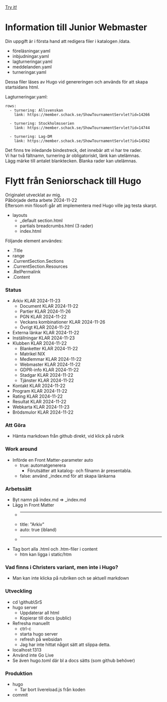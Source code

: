 [Try it!](https://christernilsson.github.io/SrS/)

# Information till Junior Webmaster

Din uppgift är i första hand att redigera filer i katalogen /data.  

* föreläsningar.yaml
* inbjudningar.yaml
* lagturneringar.yaml
* meddelanden.yaml
* turneringar.yaml

Dessa filer läses av Hugo vid genereringen och används för att skapa startsidans html.

Lagturneringar.yaml:
```
rows:
  - turnering: Allsvenskan
    länk: https://member.schack.se/ShowTournamentServlet?id=14266

  - turnering: Stockholmsserien
    länk: https://member.schack.se/ShowTournamentServlet?id=14744

  - turnering: Lag-DM
    länk: https://member.schack.se/ShowTournamentServlet?id=14562
```

Det finns tre inledande bindestreck, det innebär att vi har tre rader.  
Vi har två fältnamn, turnering är obligatoriskt, länk kan utelämnas.  
Lägg märke till antalet blanktecken.
Blanka rader kan utelämnas.

# Flytt från Seniorschack till Hugo

Originalet utvecklat av mig.  
Påbörjade detta arbete 2024-11-22  
Eftersom min filosofi går att implementera med Hugo ville jag testa skarpt.  

* layouts
	* _default
		section.html
	* partials
		breadcrumbs.html (3 rader)
	* index.html

Följande element användes:

* .Title
* range
* .CurrentSection.Sections
* .CurrentSection.Resources
* .RelPermalink
* .Content

### Status

* Arkiv          KLAR 2024-11-23
	* Document   KLAR 2024-11-22
	* Partier    KLAR 2024-11-26
	* PGN        KLAR 2024-11-22
	* Veckans kombinationer KLAR 2024-11-26
	* Övrigt     KLAR 2024-11-22
* Externa länkar KLAR 2024-11-22
* Inställningar  KLAR 2024-11-23
* Klubben        KLAR 2024-11-22
	* Blanketter KLAR 2024-11-22
	* Matrikel   NIX
	* Medlemmar  KLAR 2024-11-22
	* Webmaster  KLAR 2024-11-22
	* GDPR-info  KLAR 2024-11-22
	* Stadgar    KLAR 2024-11-22
	* Tjänster   KLAR 2024-11-22
* Kontakt        KLAR 2024-11-22
* Program        KLAR 2024-11-22
* Rating         KLAR 2024-11-22
* Resultat       KLAR 2024-11-22
* Webkarta       KLAR 2024-11-23
* Brödsmulor     KLAR 2024-11-22

### Att Göra

* Hämta markdown från github direkt, vid klick på rubrik

### Work around

* Införde en Front Matter-parameter auto
	* true: automatgenerera 
		* Förutsätter att katalog- och filnamn är presentabla.
	* false: använd _index.md för att skapa länkarna

### Arbetssätt

* Byt namn på index.md => _index.md
* Lägg in Front Matter
	* ---
	* title: "Arkiv"
	* auto: true (ibland)
	* ---
* Tag bort alla .html och .htm-filer i content
	* htm kan ligga i static/htm

### Vad finns i Christers variant, men inte i Hugo?

* Man kan inte klicka på rubriken och se aktuell markdown

### Utveckling

* cd \github\SrS
* hugo server
	* Uppdaterar all html
	* Kopierar till docs (public)
* Refresha manuellt
	* ctrl-c
	* starta hugo server
	* refresh på websidan
	* Jag har inte hittat något sätt att slippa detta.
* localhost:1313
* Använd inte Go Live
* Se även hugo.toml där bl a docs sätts (som github behöver)

### Produktion

* hugo
	* Tar bort livereload.js från koden
* commit